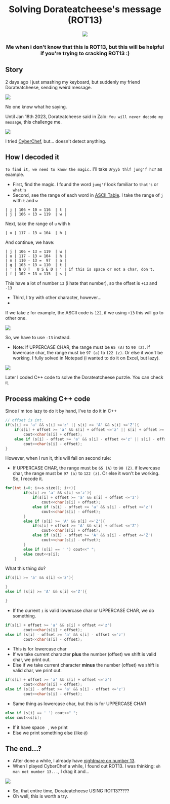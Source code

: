 <h1 align="center">
Solving Dorateatcheese's message (ROT13)
</h1>

<p align="center"> 
  <kbd>
<img src="https://media.discordapp.net/attachments/948882537554518019/1065127498611970129/image.png">
  </kbd>
</p>

<h3 align="center">
Me when i don't know that this is ROT13, but this will be helpful if you're trying to cracking ROT13 :)
</h3>

## Story
2 days ago I just smashing my keyboard, but suddenly my friend Dorateatcheese, sending weird message.

<p align="left"> 
  <kbd>
<img src="https://media.discordapp.net/attachments/910881423471312896/1065129643251871836/image.png">
  </kbd>
</p>

No one know what he saying.

Until Jan 18th 2023, Dorateatcheese said in Zalo: `You will never decode my message`, this challenge me.

<p align="left"> 
  <kbd>
<img src="https://cdn.discordapp.com/attachments/910881423471312896/1065130636496609300/e1c65a48ed5a36046f4b.jpg">
  </kbd>
</p>

I tried [CyberChef](https://gchq.github.io/CyberChef), but... doesn't detect anything.

## How I decoded it
`To find it, we need to know the magic.`
I'll take `Uryyb thlf jung'f hc?` as example.
* First, find the magic. I found the word `jung'f` look familiar to `that's` or `what's`
* Second, see the range of each word in [ASCII Table](https://www.rapidtables.com/code/text/ascii-table.html).
I take the range of `j` with `t` and `w`

```
| j | 106 + 10 = 116  | t |
| j | 106 + 13 = 119  | w |
```

Next, take the range of `u` with `h`

```
| u | 117 - 13 = 104  | h |
```

And continue, we have:

```
| j | 106 + 13 = 119  | w |
| u | 117 - 13 = 104  | h |
| n | 110 - 13 =  97  | a |
| g | 103 + 13 = 110  | t |
| ' | N O T   U S E D | ' | if this is space or not a char, don't.
| f | 102 + 13 = 115  | s |
```

This have a lot of number `13` (i hate that number), so the offset is `+13` and `-13`
* Third, I try with other character, however...
* 
If we take `z` for example, the ASCII code is `122`, if we using `+13` this will go to other one.

<p align="left"> 
  <kbd>
<img src="https://user-images.githubusercontent.com/75790567/213096815-68a8a29d-5b22-4283-a0f9-073f736c43bc.png">
  </kbd>
</p>

So, we have to use `-13` instead.
* Note: If UPPERCASE CHAR, the range must be `65 (A)` to `90 (Z)`. if lowercase char, the range must be `97 (a)` to `122 (z)`. Or else it won't be working.
I fully solved in Notepad (i wanted to do it on Excel, but lazy).

<p align="left"> 
  <kbd>
<img src="https://user-images.githubusercontent.com/75790567/213097537-1361c222-daa9-426d-b603-151b6fb998da.png">
  </kbd>
</p>

Later I coded C++ code to solve the Dorateatcheese puzzle. You can check it.

## Process making C++ code
Since i'm too lazy to do it by hand, I've to do it in C++

```cpp
// offset is int.
if(s[i] >= 'a' && s[i] <='z' || s[i] >= 'A' && s[i] <='Z'){
    if(s[i] + offset >= 'a' && s[i] + offset <='z' || s[i] + offset >= 'A' && s[i] + offset <='Z')
        cout<<char(s[i] + offset);
    else if (s[i] - offset >= 'a' && s[i] - offset <='z' || s[i] - offset >= 'A' && s[i] - offset <='Z')
        cout<<char(s[i] - offset);
}
```

However, when I run it, this will fail on second rule: 
* If UPPERCASE CHAR, the range must be `65 (A)` to `90 (Z)`. if lowercase char, the range must be `97 (a)` to `122 (z)`. Or else it won't be working.
So, I recode it.

```cpp
for(int i=0; i<=s.size(); i++){
        if(s[i] >= 'a' && s[i] <='z'){
            if(s[i] + offset >= 'a' && s[i] + offset <='z')
                cout<<char(s[i] + offset);
            else if (s[i] - offset >= 'a' && s[i] - offset <='z')
                cout<<char(s[i] - offset);
        }
        else if (s[i] >= 'A' && s[i] <='Z'){
            if(s[i] + offset >= 'A' && s[i] + offset <='Z')
                cout<<char(s[i] + offset);
            else if (s[i] - offset >= 'A' && s[i] - offset <='Z')
                cout<<char(s[i] - offset);
        }
        else if (s[i] == ' ') cout<<" ";
        else cout<<s[i];
    }
```
What this thing do?
```cpp
if(s[i] >= 'a' && s[i] <='z'){

}
else if (s[i] >= 'A' && s[i] <='Z'){

}
```
* If the current `i` is valid lowercase char or UPPERCASE CHAR, we do something.

```cpp
if(s[i] + offset >= 'a' && s[i] + offset <='z')
        cout<<char(s[i] + offset);
else if (s[i] - offset >= 'a' && s[i] - offset <='z')
        cout<<char(s[i] - offset);
```
* This is for lowercase char
* If we take current character __plus__ the number (offset) we shift is valid char, we print out.
* Else if we take current character __minus__ the number (offset) we shift is valid char, we print out.

```cpp
if(s[i] + offset >= 'a' && s[i] + offset <='z')
        cout<<char(s[i] + offset);
else if (s[i] - offset >= 'a' && s[i] - offset <='z')
        cout<<char(s[i] - offset);
```
* Same thing as lowercase char, but this is for UPPERCASE CHAR

```cpp
else if (s[i] == ' ') cout<<" ";
else cout<<s[i];
```
* If it have space ` `, we print ` `
* Else we print something else (like `@`)

## The end...?
* After done a while, I already have [nightmare on number 13](https://en.wikipedia.org/wiki/Triskaidekaphobia).
* When I played CyberChef a while, I found out ROT13. I was thinking: `oh man not number 13...`, I drag it and...
<p align="left"> 
  <kbd>
<img src="https://user-images.githubusercontent.com/75790567/213098317-e80915f0-23ce-44b8-83b0-0acaa211600a.png">
  </kbd>
</p>

* So, that entire time, Dorateatcheese USING ROT13?????
* Oh well, this is worth a try.
